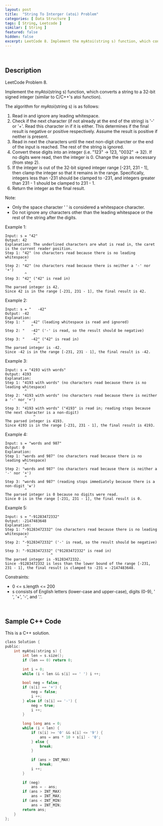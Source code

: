 ```yaml
---
layout: post
title:  "String To Interger (atoi) Problem"
categories: [ Data Structure ]
tags: [ String, Leetcode ]
similar: [ String ]
featured: false
hidden: false
excerpt: LeetCode 8. Implement the myAtoi(string s) function, which converts a string to a 32-bit signed integer (similar to C/C++'s atoi function).
---
```


<br />

## Description

LeetCode Problem 8. 

Implement the myAtoi(string s) function, which converts a string to a 32-bit signed integer (similar to C/C++'s atoi function).

The algorithm for myAtoi(string s) is as follows:

1. Read in and ignore any leading whitespace.
2. Check if the next character (if not already at the end of the string) is '-' or '+'. Read this character in if it is either. This determines if the final result is negative or positive respectively. Assume the result is positive if neither is present.
3. Read in next the characters until the next non-digit charcter or the end of the input is reached. The rest of the string is ignored.
4. Convert these digits into an integer (i.e. "123" -> 123, "0032" -> 32). If no digits were read, then the integer is 0. Change the sign as necessary (from step 2).
5. If the integer is out of the 32-bit signed integer range [-231, 231 - 1], then clamp the integer so that it remains in the range. Specifically, integers less than -231 should be clamped to -231, and integers greater than 231 - 1 should be clamped to 231 - 1.
6. Return the integer as the final result.

Note:

* Only the space character ' ' is considered a whitespace character.
* Do not ignore any characters other than the leading whitespace or the rest of the string after the digits.
 

Example 1:
```
Input: s = "42"
Output: 42
Explanation: The underlined characters are what is read in, the caret is the current reader position.
Step 1: "42" (no characters read because there is no leading whitespace)
         ^
Step 2: "42" (no characters read because there is neither a '-' nor '+')
         ^
Step 3: "42" ("42" is read in)
           ^
The parsed integer is 42.
Since 42 is in the range [-231, 231 - 1], the final result is 42.
```
Example 2:
```
Input: s = "   -42"
Output: -42
Explanation:
Step 1: "   -42" (leading whitespace is read and ignored)
            ^
Step 2: "   -42" ('-' is read, so the result should be negative)
             ^
Step 3: "   -42" ("42" is read in)
               ^
The parsed integer is -42.
Since -42 is in the range [-231, 231 - 1], the final result is -42.
```
Example 3:
```
Input: s = "4193 with words"
Output: 4193
Explanation:
Step 1: "4193 with words" (no characters read because there is no leading whitespace)
         ^
Step 2: "4193 with words" (no characters read because there is neither a '-' nor '+')
         ^
Step 3: "4193 with words" ("4193" is read in; reading stops because the next character is a non-digit)
             ^
The parsed integer is 4193.
Since 4193 is in the range [-231, 231 - 1], the final result is 4193.
```
Example 4:
```
Input: s = "words and 987"
Output: 0
Explanation:
Step 1: "words and 987" (no characters read because there is no leading whitespace)
         ^
Step 2: "words and 987" (no characters read because there is neither a '-' nor '+')
         ^
Step 3: "words and 987" (reading stops immediately because there is a non-digit 'w')
         ^
The parsed integer is 0 because no digits were read.
Since 0 is in the range [-231, 231 - 1], the final result is 0.
```
Example 5:
```
Input: s = "-91283472332"
Output: -2147483648
Explanation:
Step 1: "-91283472332" (no characters read because there is no leading whitespace)
         ^
Step 2: "-91283472332" ('-' is read, so the result should be negative)
          ^
Step 3: "-91283472332" ("91283472332" is read in)
                     ^
The parsed integer is -91283472332.
Since -91283472332 is less than the lower bound of the range [-231, 231 - 1], the final result is clamped to -231 = -2147483648.
```

Constraints:

* 0 <= s.length <= 200
* s consists of English letters (lower-case and upper-case), digits (0-9), ' ', '+', '-', and '.'.

<br />

## Sample C++ Code


This is a C++ solution.

```c
class Solution {
public:
    int myAtoi(string s) {
        int len = s.size();
        if (len == 0) return 0;
        
        int i = 0;
        while (i < len && s[i] == ' ') i ++;
        
        bool neg = false;
        if (s[i] == '+') {
            neg = false; 
            i ++;
        } else if (s[i] == '-') {
            neg = true;
            i ++;
        }
        
        long long ans = 0;
        while (i < len) {
            if (s[i] >= '0' && s[i] <= '9') {
                ans = ans * 10 + s[i] - '0';
            } else {
                break;
            }
            
            if (ans > INT_MAX)
                break;
            i ++;
        }
        
        if (neg)
            ans = - ans;
        if (ans > INT_MAX)
            ans = INT_MAX;
        if (ans < INT_MIN)
            ans = INT_MIN;
        return ans;
    }
};
```
